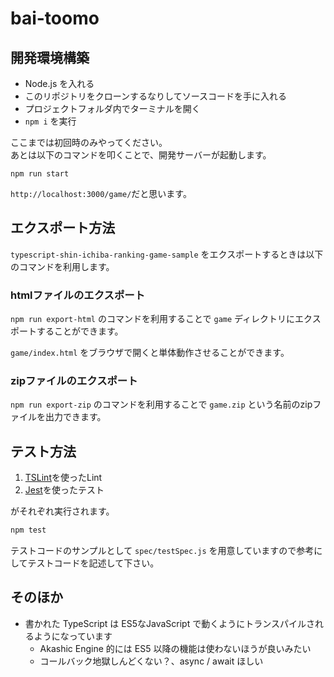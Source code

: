 # bai-toomo

## 開発環境構築

- Node.js を入れる
- このリポジトリをクローンするなりしてソースコードを手に入れる
- プロジェクトフォルダ内でターミナルを開く
- `npm i` を実行

ここまでは初回時のみやってください。  
あとは以下のコマンドを叩くことで、開発サーバーが起動します。

```
npm run start
```

`http://localhost:3000/game/`だと思います。

## エクスポート方法

`typescript-shin-ichiba-ranking-game-sample` をエクスポートするときは以下のコマンドを利用します。

### htmlファイルのエクスポート

`npm run export-html` のコマンドを利用することで `game` ディレクトリにエクスポートすることができます。

`game/index.html` をブラウザで開くと単体動作させることができます。

### zipファイルのエクスポート

`npm run export-zip` のコマンドを利用することで `game.zip` という名前のzipファイルを出力できます。

## テスト方法

1. [TSLint](https://github.com/palantir/tslint "TSLint")を使ったLint
2. [Jest](https://jestjs.io/ "Jest")を使ったテスト

がそれぞれ実行されます。

```sh
npm test
```

テストコードのサンプルとして `spec/testSpec.js` を用意していますので参考にしてテストコードを記述して下さい。

## そのほか

- 書かれた TypeScript は ES5なJavaScript で動くようにトランスパイルされるようになっています
    - Akashic Engine 的には ES5 以降の機能は使わないほうが良いみたい
    - コールバック地獄しんどくない？、async / await ほしい